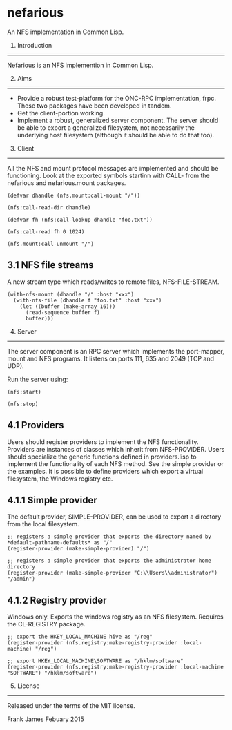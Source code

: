 # nefarious
An NFS implementation in Common Lisp.

1. Introduction
-----------------

Nefarious is an NFS implemention in Common Lisp.

2. Aims
---------

* Provide a robust test-platform for the ONC-RPC implementation, frpc. These two packages have been
developed in tandem.
* Get the client-portion working. 
* Implement a robust, generalized server component. The server should be able to export
a generalized filesystem, not necessarily the underlying host filesystem (although it should be able
to do that too).


3. Client
----------

All the NFS and mount protocol messages are implemented and should be functioning. Look at the exported 
symbols startinn with CALL- from the nefarious and nefarious.mount packages.

```
(defvar dhandle (nfs.mount:call-mount "/"))

(nfs:call-read-dir dhandle)

(defvar fh (nfs:call-lookup dhandle "foo.txt"))

(nfs:call-read fh 0 1024)

(nfs.mount:call-unmount "/")
```

3.1 NFS file streams
---------------------

A new stream type which reads/writes to remote files, NFS-FILE-STREAM.

```
(with-nfs-mount (dhandle "/" :host "xxx")
  (with-nfs-file (dhandle f "foo.txt" :host "xxx")
    (let ((buffer (make-array 16)))
      (read-sequence buffer f)
      buffer)))
```

4. Server 
-----------

The server component is an RPC server which implements the port-mapper, mount and NFS programs. 
It listens on ports 111, 635 and 2049 (TCP and UDP).

Run the server using:

```
(nfs:start)

(nfs:stop)
```

4.1 Providers
--------------

Users should register providers to implement the NFS functionality. Providers are instances 
of classes which inherit from NFS-PROVIDER. Users should specialize the generic functions 
defined in providers.lisp to implement the functionality of each NFS method. 
See the  simple provider or the examples. It is possible to define providers which export
a virtual filesystem, the Windows registry etc.

4.1.1 Simple provider
----------------------

The default provider, SIMPLE-PROVIDER, can be used to export a directory from the local filesystem.

```
;; registers a simple provider that exports the directory named by *default-pathname-defaults* as "/"
(register-provider (make-simple-provider) "/")

;; registers a simple provider that exports the administrator home directory
(register-provider (make-simple-provider "C:\\Users\\administrator") "/admin")
```

4.1.2 Registry provider
-------------------------

Windows only. Exports the windows registry as an NFS filesystem. Requires the CL-REGISTRY package.

```
;; export the HKEY_LOCAL_MACHINE hive as "/reg"
(register-provider (nfs.registry:make-registry-provider :local-machine) "/reg")

;; export HKEY_LOCAL_MACHINE\SOFTWARE as "/hklm/software"
(register-provider (nfs.registry:make-registry-provider :local-machine "SOFTWARE") "/hklm/software")
```

5. License
------------

Released under the terms of the MIT license.


Frank James 
Febuary 2015